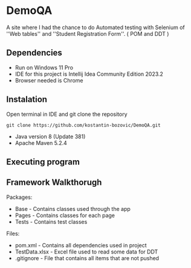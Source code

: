 # DemoQA
A site where I had the chance to do Automated testing with Selenium of  ''Web tables'' and ''Student Registration Form''.  ( POM and DDT )

## Dependencies
* Run on Windows 11 Pro
* IDE for this project is Intellij Idea Community Edition 2023.2
* Browser needed is Chrome

## Instalation

Open terminal in IDE and git clone the repository
```
git clone https://github.com/kostantin-bozovic/DemoQA.git
```
* Java version 8 (Update 381)
* Apache Maven 5.2.4

## Executing program

## Framework Walkthorugh
Packages:
* Base - Contains classes used through the app
* Pages - Contains classes for each page
* Tests - Contains test classes
  
Files:
* pom.xml - Contains all dependencies used in project
* TestData.xlsx - Excel file used to read some data for DDT
* .gitignore - File that contains all items that are not pushed
